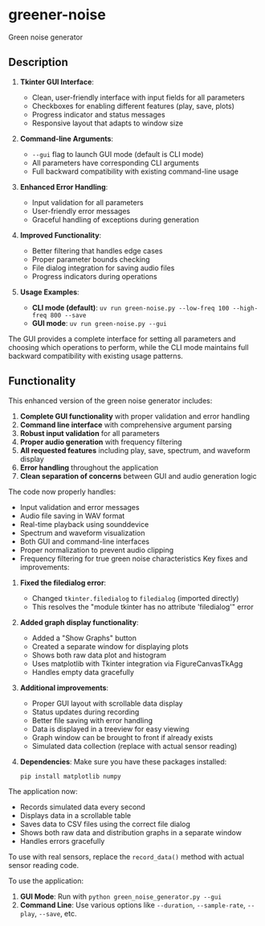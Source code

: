 # greener-noise
Green noise generator

## Description

1. **Tkinter GUI Interface**:
   - Clean, user-friendly interface with input fields for all parameters
   - Checkboxes for enabling different features (play, save, plots)
   - Progress indicator and status messages
   - Responsive layout that adapts to window size

2. **Command-line Arguments**:
   - `--gui` flag to launch GUI mode (default is CLI mode)
   - All parameters have corresponding CLI arguments
   - Full backward compatibility with existing command-line usage

3. **Enhanced Error Handling**:
   - Input validation for all parameters
   - User-friendly error messages
   - Graceful handling of exceptions during generation

4. **Improved Functionality**:
   - Better filtering that handles edge cases
   - Proper parameter bounds checking
   - File dialog integration for saving audio files
   - Progress indicators during operations

5. **Usage Examples**:
   - **CLI mode (default)**: `uv run green-noise.py --low-freq 100 --high-freq 800 --save`
   - **GUI mode**: `uv run green-noise.py --gui`

The GUI provides a complete interface for setting all parameters and choosing which operations to perform, while the CLI mode maintains 
full backward compatibility with existing usage patterns.

## Functionality

This enhanced version of the green noise generator includes:

1. **Complete GUI functionality** with proper validation and error handling
2. **Command line interface** with comprehensive argument parsing
3. **Robust input validation** for all parameters
4. **Proper audio generation** with frequency filtering
5. **All requested features** including play, save, spectrum, and waveform display
6. **Error handling** throughout the application
7. **Clean separation of concerns** between GUI and audio generation logic

The code now properly handles:
- Input validation and error messages
- Audio file saving in WAV format
- Real-time playback using sounddevice
- Spectrum and waveform visualization
- Both GUI and command-line interfaces
- Proper normalization to prevent audio clipping
- Frequency filtering for true green noise characteristics
Key fixes and improvements:

1. **Fixed the filedialog error**:
   - Changed `tkinter.filedialog` to `filedialog` (imported directly)
   - This resolves the "module tkinter has no attribute 'filedialog'" error

2. **Added graph display functionality**:
   - Added a "Show Graphs" button
   - Created a separate window for displaying plots
   - Shows both raw data plot and histogram
   - Uses matplotlib with Tkinter integration via FigureCanvasTkAgg
   - Handles empty data gracefully

3. **Additional improvements**:
   - Proper GUI layout with scrollable data display
   - Status updates during recording
   - Better file saving with error handling
   - Data is displayed in a treeview for easy viewing
   - Graph window can be brought to front if already exists
   - Simulated data collection (replace with actual sensor reading)

4. **Dependencies**:
   Make sure you have these packages installed:
   ```
   pip install matplotlib numpy
   ```

The application now:
- Records simulated data every second
- Displays data in a scrollable table
- Saves data to CSV files using the correct file dialog
- Shows both raw data and distribution graphs in a separate window
- Handles errors gracefully

To use with real sensors, replace the `record_data()` method with actual sensor reading code.

To use the application:
1. **GUI Mode**: Run with `python green_noise_generator.py --gui`
2. **Command Line**: Use various options like `--duration`, `--sample-rate`, `--play`, `--save`, etc.




